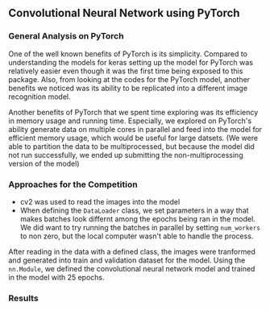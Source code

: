 ## Convolutional Neural Network using PyTorch

### General Analysis on PyTorch
One of the well known benefits of PyTorch is its simplicity. Compared to understanding the models for keras setting up the model for PyTorch was relatively easier even though it was the first time being exposed to this package. Also, from looking at the codes for the PyTorch model, another benefits we noticed was its ability to be replicated into a different image recognition model. 

Another benefits of PyTorch that we spent time exploring was its efficiency in memory usage and running time. Especially, we explored on PyTorch's ability generate data on multiple cores in parallel and feed into the model for efficient memory usage, which would be useful for large datsets. (We were able to partition the data to be multiprocessed, but because the model did not run successfully, we ended up submitting the non-multiprocessing version of the model)

### Approaches for the Competition

- cv2 was used to read the images into the model
- When defining the `DataLoader` class, we set parameters in a way that makes batches look differnt among the epochs being ran in the model. We did want to try running the batches in parallel by setting `num_workers` to non zero, but the local computer wasn't able to handle the process.

After reading in the data with a defined class, the images were tranformed and generated into train and validation dataset for the model. Using the `nn.Module`, we defined the convolutional neural network model and trained in the model with 25 epochs. 
### Results
